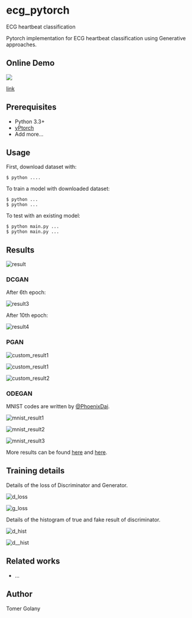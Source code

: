 # ecg_pytorch
ECG heartbeat classification

Pytorch implementation for ECG heartbeat classification using Generative
approaches.

## Online Demo

[<img src="complete">](complete)

[link](complete)


## Prerequisites

- Python 3.3+
- [yPtorch](https://github.com/tensorflow/tensorflow/tree/r0.12)
- Add more...

## Usage

First, download dataset with:

    $ python ....

To train a model with downloaded dataset:

    $ python ...
    $ python ...

To test with an existing model:

    $ python main.py ...
    $ python main.py ...


## Results

![result](assets/training.gif)

### DCGAN

After 6th epoch:

![result3](assets/result_16_01_04_.png)

After 10th epoch:

![result4](assets/test_2016-01-27%2015:08:54.png)

### PGAN

![custom_result1](web/img/change5.png)

![custom_result1](web/img/change2.png)

![custom_result2](web/img/change4.png)

### ODEGAN

MNIST codes are written by [@PhoenixDai](https://github.com/PhoenixDai).

![mnist_result1](assets/mnist1.png)

![mnist_result2](assets/mnist2.png)

![mnist_result3](assets/mnist3.png)

More results can be found [here](./assets/) and [here](./web/img/).


## Training details

Details of the loss of Discriminator and Generator.

![d_loss](assets/d_loss.png)

![g_loss](assets/g_loss.png)

Details of the histogram of true and fake result of discriminator.

![d_hist](assets/d_hist.png)

![d__hist](assets/d__hist.png)


## Related works

- ...


## Author

Tomer Golany


